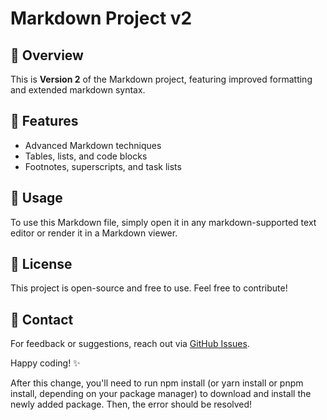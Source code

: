 # Markdown Project v2

## 🚀 Overview
This is **Version 2** of the Markdown project, featuring improved formatting and extended markdown syntax.

## 🔧 Features
- Advanced Markdown techniques
- Tables, lists, and code blocks
- Footnotes, superscripts, and task lists

## 📂 Usage
To use this Markdown file, simply open it in any markdown-supported text editor or render it in a Markdown viewer.

## 📜 License
This project is open-source and free to use. Feel free to contribute!

## 📧 Contact
For feedback or suggestions, reach out via [GitHub Issues](https://github.com/yourproject/issues).

Happy coding! ✨


After this change, you'll need to run npm install (or yarn install or pnpm install, depending on your package manager) to download and install the newly added package. Then, the error should be resolved!

